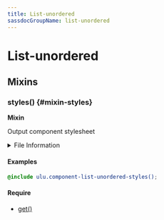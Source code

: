 ```yaml
---
title: List-unordered
sassdocGroupName: list-unordered
---
```



# List-unordered

<div class="type-large">



</div>



## Mixins




<div class="sassdoc-item-header">

###  styles() {#mixin-styles}

  <div class="sassdoc-item-header__labels">
    <span class="tag tag--primary"><strong>Mixin</strong></span>
  </div>

</div>

  

Output component stylesheet
    
    


<details>
  <summary>File Information</summary>
  
- **File:** _list-unordered.scss
- **Group:** list-unordered
- **Type:** mixin
- **Lines (comments):** 9-11
- **Lines (code):** 13-23

</details>

    

#### Examples

      


``` scss
@include ulu.component-list-unordered-styles();
```
  

      

#### Require

- [get()](/sass/components/accordion/#function-get)
  
  
  